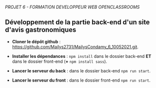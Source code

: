 *PROJET 6 - FORMATION DEVELOPPEUR WEB OPENCLASSROOMS*

Développement de la partie back-end d'un site d'avis gastronomiques
----
* **Cloner le dépôt github** : https://github.com/Mailys2731/MailysCondamy_6_10052021.git.

* **Installer les dépendances** : `npm install` dans le dossier back-end  **ET**  dans le dossier front-end (**+** `npm install sass`).

* **Lancer le serveur du back** : dans le dossier back-end `npm run start`.

* **Lancer le serveur du front** : dans le dossier front-end `npm run start`.
